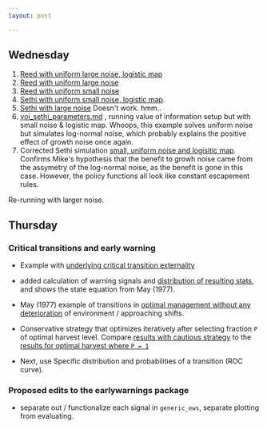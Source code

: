 ```yaml
---
layout: post

---
```


## Wednesday

1.  [Reed with uniform large noise, logistic
    map](https://github.com/cboettig/pdg_control/commit/25bcbcbf67cc339215cbe98c3e2caeece7aa4946)
2. [Reed  with uniform large
    noise](https://github.com/cboettig/pdg_control/commit/4c7f1523b746a8dc44f81c34b35929b125f08689)
3.  [Reed with uniform small noise](https://github.com/cboettig/pdg_control/commit/e6037e0ded264ad8892261cad0b32f81dcdcb2ac)
4. [Sethi with uniform small noise, logistic map](https://github.com/cboettig/pdg_control/blob/b2330597532723f8bf2bab3b1ccd429a83cde520/inst/examples/Sethi.md). 
5. [Sethi with large noise](https://github.com/cboettig/pdg_control/blob/8dfaf18b323133c9e8b005405569ebc5303d6e3c/inst/examples/Sethi.md) Doesn't work. hmm..
6. [voi_sethi_parameters.md](https://github.com/cboettig/pdg_control/tree/81dc0100c6868ce56d93dc2e037d8a7446ef5f24/inst/examples/voi_sethi_parameters.md) , running value of information setup but with small noise & logistic map. Whoops, this example solves uniform noise but simulates log-normal noise, which probably explains the positive effect of growth noise once again.  
7. Corrected Sethi simulation [small, uniform noise and logisitic map](https://github.com/cboettig/pdg_control/blob/master/inst/examples/voi_sethi_parameters.md). Confirms Mike's hypothesis that the benefit to growh noise came from the assymetry of the log-normal noise, as the benefit is gone in this case.  However, the policy functions all look like constant escapement rules.  

Re-running with larger noise.   


## Thursday


### Critical transitions and early warning

* Example with [underlying critical transition externality](https://github.com/cboettig/pdg_control/blob/695552177916ad09c7b48ab0894517de1b9a995f/inst/examples/criticaltransition.md)
* added calculation of warning signals and [distribution of resulting stats](https://github.com/cboettig/pdg_control/blob/6df511774221c2e2845bf22f4e1ea65f0dccf1a1/inst/examples/criticaltransition.md), and shows the state equation from May (1977). 
* May (1977) example of transitions in [optimal management without any deterioration](https://github.com/cboettig/pdg_control/tree/c78964d360e0c0f6400b64633716b89aef791192/inst/examples/May.md) of environment / approaching shifts.
* Conservative strategy that optimizes iteratively after selecting fraction `P` of optimal harvest level. Compare [results with cautious strategy](https://github.com/cboettig/pdg_control/tree/3fcda162002b000e0fbbe5622fdb490d3e54140a/inst/examples/cautious.md) to the [results for optimal harvest where `P = 1`](https://github.com/cboettig/pdg_control/tree/daaaa9852d3fa847834c12c3a16710580d437770/inst/examples/cautious.md)


* Next, use Specific distribution and probabilities of a transition (ROC curve).  




### Proposed edits to the earlywarnings package

* separate out / functionalize each signal in `generic_ews`, separate plotting from evaluating.  
